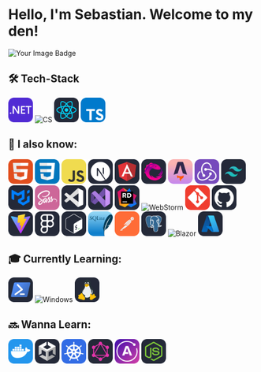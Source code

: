 # Hello, I'm Sebastian. Welcome to my den!

<img src="https://tryhackme-badges.s3.amazonaws.com/BBualdo.png" alt="Your Image Badge" />

## 🛠️ Tech-Stack
<p>
  <img src="https://github.com/tandpfun/skill-icons/blob/main/icons/DotNet.svg" alt="DotNET" height="50" margin:4px">
  <img src="https://cdn.worldvectorlogo.com/logos/c--4.svg" alt="CS" height="50" margin:4px">
  <img src="https://github.com/tandpfun/skill-icons/blob/main/icons/React-Dark.svg" alt="React" height="50" margin:4px">
  <img src="https://github.com/tandpfun/skill-icons/blob/main/icons/TypeScript.svg" alt="TypeScript" height="50" margin:4px">
</p>

## 🧠 I also know:
<p>
  <img src="https://github.com/tandpfun/skill-icons/blob/main/icons/HTML.svg" alt="HTML" height="50" margin:4px">
  <img src="https://github.com/tandpfun/skill-icons/blob/main/icons/CSS.svg" alt="CSS" height="50" margin:4px">
  <img src="https://github.com/tandpfun/skill-icons/blob/main/icons/JavaScript.svg" alt="Javascript" height="50" margin:4px">
  <img src="https://github.com/tandpfun/skill-icons/blob/main/icons/NextJS-Dark.svg" alt="NextJS" height="50" margin:4px">
  <img src="https://github.com/tandpfun/skill-icons/blob/main/icons/Angular-Dark.svg" alt="Angular" height="50" margin:4px">
  <img src="https://github.com/tandpfun/skill-icons/blob/main/icons/ReactiveX-Dark.svg" alt="RxJS" height="50" margin:4px">
  <img src="https://github.com/tandpfun/skill-icons/blob/main/icons/Astro.svg" alt="Astro" height="50" margin:4px">
  <img src="https://github.com/tandpfun/skill-icons/blob/main/icons/Redux.svg" alt="Redux" height="50" margin:4px">
  <img src="https://github.com/tandpfun/skill-icons/blob/main/icons/TailwindCSS-Dark.svg" alt="Tailwind" height="50" margin:4px">
  <img src="https://github.com/tandpfun/skill-icons/blob/main/icons/MaterialUI-Dark.svg" alt="MaterialUI" height="50" margin:4px">
  <img src="https://github.com/tandpfun/skill-icons/blob/main/icons/Sass.svg" alt="Sass" height="50" margin:4px">
  <img src="https://github.com/tandpfun/skill-icons/blob/main/icons/VSCode-Dark.svg" alt="VS Code" height="50" margin:4px">
  <img src="https://github.com/tandpfun/skill-icons/blob/main/icons/VisualStudio-Dark.svg" alt="VS" height="50" margin:4px">
  <img src="https://github.com/tandpfun/skill-icons/blob/main/icons/Rider-Dark.svg" alt="Rider" height="50" margin:4px">
  <img src="https://github.com/tandpfun/skill-icons/blob/main/icons/WebStorm-Dark.svg" alt="WebStorm" height="50" margin:4px">
  <img src="https://github.com/tandpfun/skill-icons/blob/main/icons/Git.svg" alt="Git" height="50" margin:4px">
  <img src="https://github.com/tandpfun/skill-icons/blob/main/icons/Github-Dark.svg" alt="Github" height="50" margin:4px">
  <img src="https://github.com/tandpfun/skill-icons/blob/main/icons/Vite-Dark.svg" alt="Vite" height="50" margin:4px">
  <img src="https://github.com/tandpfun/skill-icons/blob/main/icons/Figma-Dark.svg" alt="Figma" height="50" margin:4px">
  <img src="https://github.com/tandpfun/skill-icons/blob/main/icons/Bash-Dark.svg" alt="Bash" height="50" margin:4px">
  <img src="https://github.com/tandpfun/skill-icons/blob/main/icons/SQLite.svg" alt="SQLite" height="50" margin:4px">
  <img src="https://github.com/tandpfun/skill-icons/blob/main/icons/Postman.svg" alt="Postman" height="50" margin:4px">
  <img src="https://github.com/tandpfun/skill-icons/blob/main/icons/PostgreSQL-Dark.svg" alt="PostgreSQL" height="50" margin:4px">
  <img src="https://cdn.worldvectorlogo.com/logos/blazor.svg" alt="Blazor" height="50" margin:4px">
  <img src="https://github.com/tandpfun/skill-icons/blob/main/icons/Azure-Dark.svg" alt="Azure" height="50" margin:4px">
</p>

## 🎓 Currently Learning:
<p>
  <img src="https://github.com/tandpfun/skill-icons/blob/main/icons/Powershell-Dark.svg" alt="PowerShell" height="50" margin:4px">
  <img src="https://github.com/tandpfun/skill-icons/blob/main/icons/Windows-Dark.svg" alt="Windows" height="50" margin:4px">
  <img src="https://github.com/tandpfun/skill-icons/blob/main/icons/Linux-Dark.svg" alt="Linux" height="50" margin:4px">
</p>

## 🔜 Wanna Learn:
<p>
  <img src="https://github.com/tandpfun/skill-icons/blob/main/icons/Docker.svg" alt="Docker" height="50" margin:4px">
  <img src="https://github.com/tandpfun/skill-icons/blob/main/icons/Unity-Dark.svg" alt="Unity" height="50" margin:4px">
  <img src="https://github.com/tandpfun/skill-icons/blob/main/icons/Kubernetes.svg" alt="Kubernetes" height="50" margin:4px">
  <img src="https://github.com/tandpfun/skill-icons/blob/main/icons/GraphQL-Dark.svg" alt="GraphQL" height="50" margin:4px ">
  <img src="https://github.com/tandpfun/skill-icons/blob/main/icons/Apollo.svg" alt="Apollo" height="50" margin:4px"> 
  <img src="https://github.com/tandpfun/skill-icons/blob/main/icons/NodeJS-Dark.svg" alt="NodeJS" height="50" margin:4px">
</p>
